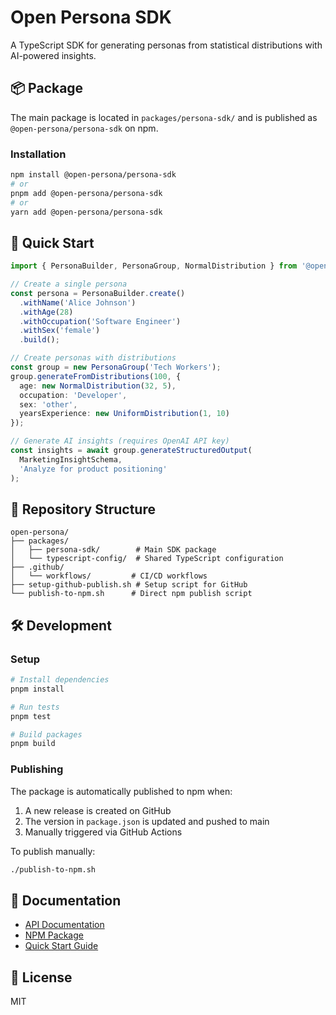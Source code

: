 # Open Persona SDK

A TypeScript SDK for generating personas from statistical distributions with AI-powered insights.

## 📦 Package

The main package is located in `packages/persona-sdk/` and is published as `@open-persona/persona-sdk` on npm.

### Installation

```bash
npm install @open-persona/persona-sdk
# or
pnpm add @open-persona/persona-sdk
# or
yarn add @open-persona/persona-sdk
```

## 🚀 Quick Start

```typescript
import { PersonaBuilder, PersonaGroup, NormalDistribution } from '@open-persona/persona-sdk';

// Create a single persona
const persona = PersonaBuilder.create()
  .withName('Alice Johnson')
  .withAge(28)
  .withOccupation('Software Engineer')
  .withSex('female')
  .build();

// Create personas with distributions
const group = new PersonaGroup('Tech Workers');
group.generateFromDistributions(100, {
  age: new NormalDistribution(32, 5),
  occupation: 'Developer',
  sex: 'other',
  yearsExperience: new UniformDistribution(1, 10)
});

// Generate AI insights (requires OpenAI API key)
const insights = await group.generateStructuredOutput(
  MarketingInsightSchema,
  'Analyze for product positioning'
);
```

## 📁 Repository Structure

```
open-persona/
├── packages/
│   ├── persona-sdk/        # Main SDK package
│   └── typescript-config/  # Shared TypeScript configuration
├── .github/
│   └── workflows/         # CI/CD workflows
├── setup-github-publish.sh # Setup script for GitHub
└── publish-to-npm.sh      # Direct npm publish script
```

## 🛠️ Development

### Setup

```bash
# Install dependencies
pnpm install

# Run tests
pnpm test

# Build packages
pnpm build
```

### Publishing

The package is automatically published to npm when:
1. A new release is created on GitHub
2. The version in `package.json` is updated and pushed to main
3. Manually triggered via GitHub Actions

To publish manually:
```bash
./publish-to-npm.sh
```

## 📄 Documentation

- [API Documentation](https://open-persona.github.io/persona-sdk/)
- [NPM Package](https://www.npmjs.com/package/@open-persona/persona-sdk)
- [Quick Start Guide](./packages/persona-sdk/QUICKSTART.md)

## 📝 License

MIT